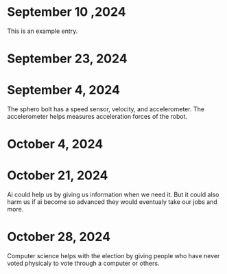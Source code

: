 # September 10 ,2024

This is an example entry.
# September 23, 2024
# September 4, 2024
The sphero bolt has a speed sensor, velocity, and accelerometer.
The accelerometer helps measures acceleration forces of the robot.                                                                             
# October 4, 2024
# October 21, 2024
Ai could help us by giving us information when we need it.
But it could also harm us if ai become so advanced they would eventualy take our jobs and more.
# October 28, 2024
Computer science helps with the election by giving people who have never voted physicaly to vote through a computer or others.
